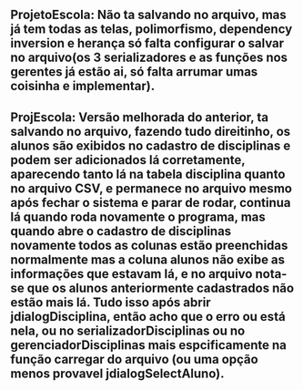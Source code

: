 ## ProjetoEscola: Não ta salvando no arquivo, mas já tem todas as telas, polimorfismo, dependency inversion e herança só falta configurar o salvar no arquivo(os 3 serializadores e as funções nos gerentes já estão ai, só falta arrumar umas coisinha e implementar).

## ProjEscola: Versão melhorada do anterior, ta salvando no arquivo, fazendo tudo direitinho, os alunos são exibidos no cadastro de disciplinas e podem ser adicionados lá corretamente, aparecendo tanto lá na tabela disciplina quanto no arquivo CSV, e permanece no arquivo mesmo após fechar o sistema e parar de rodar, continua lá quando roda novamente o programa, mas quando abre o cadastro de disciplinas novamente todos as colunas estão preenchidas normalmente mas a coluna alunos não exibe as informações que estavam lá, e no arquivo nota-se que os alunos anteriormente cadastrados não estão mais lá. Tudo isso após abrir jdialogDisciplina, então acho que o erro ou está nela, ou no serializadorDisciplinas ou no gerenciadorDisciplinas mais espcificamente na função carregar do arquivo (ou uma opção menos provavel jdialogSelectAluno).
